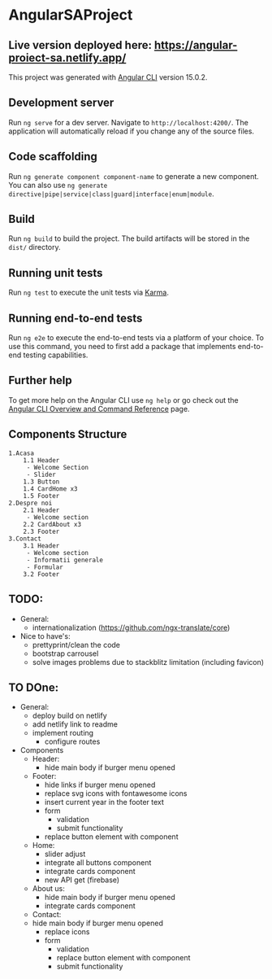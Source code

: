# AngularSAProject

## Live version deployed here: https://angular-proiect-sa.netlify.app/

This project was generated with [Angular CLI](https://github.com/angular/angular-cli) version 15.0.2.

## Development server

Run `ng serve` for a dev server. Navigate to `http://localhost:4200/`. The application will automatically reload if you change any of the source files.

## Code scaffolding

Run `ng generate component component-name` to generate a new component. You can also use `ng generate directive|pipe|service|class|guard|interface|enum|module`.

## Build

Run `ng build` to build the project. The build artifacts will be stored in the `dist/` directory.

## Running unit tests

Run `ng test` to execute the unit tests via [Karma](https://karma-runner.github.io).

## Running end-to-end tests

Run `ng e2e` to execute the end-to-end tests via a platform of your choice. To use this command, you need to first add a package that implements end-to-end testing capabilities.

## Further help

To get more help on the Angular CLI use `ng help` or go check out the [Angular CLI Overview and Command Reference](https://angular.io/cli) page.

## Components Structure

    1.Acasa
    	1.1 Header
    	 - Welcome Section
    	 - Slider
    	1.3 Button
    	1.4 CardHome x3
    	1.5 Footer
    2.Despre noi
    	2.1 Header
    	 - Welcome section
    	2.2 CardAbout x3
    	2.3 Footer
    3.Contact
    	3.1 Header
    	 - Welcome section
    	 - Informatii generale
    	 - Formular
    	3.2 Footer

## TODO:
- General:
	- internationalization (https://github.com/ngx-translate/core)
- Nice to have's:
	- prettyprint/clean the code
	- bootstrap carrousel
	- solve images problems due to stackblitz limitation (including favicon)

## TO DOne:
- General:
	- deploy build on netlify
	- add netlify link to readme
	- implement routing
		- configure routes
- Components
	- Header:
		- hide main body if burger menu opened
	- Footer:
		- hide links if burger menu opened
		- replace svg icons with fontawesome icons
		- insert current year in the footer text
		- form
			- validation
			- submit functionality
  		- replace button element with component
	- Home:
		- slider adjust
		- integrate all buttons component
		- integrate cards component
		- new API get (firebase)
	- About us:
		- hide main body if burger menu opened
		- integrate cards component
	- Contact:
  	- hide main body if burger menu opened
		- replace icons
		- form
			- validation
			- replace button element with component
			- submit functionality